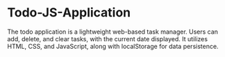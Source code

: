 # Todo-JS-Application
The todo application is a lightweight web-based task manager. Users can add, delete, and clear tasks, with the current date displayed. It utilizes HTML, CSS, and JavaScript, along with localStorage for data persistence.
